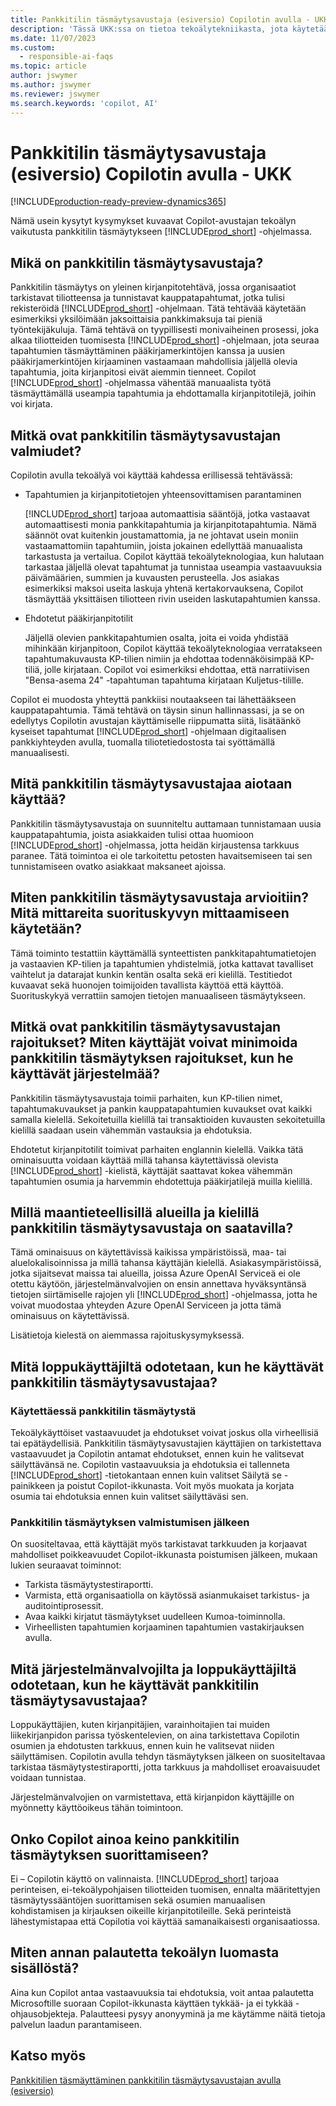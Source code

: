```yaml
---
title: Pankkitilin täsmäytysavustaja (esiversio) Copilotin avulla - UKK
description: 'Tässä UKK:ssa on tietoa tekoälytekniikasta, jota käytetään pankkitilien ja tiliotteiden täsmäytykseen Business Centralissa. Siinä on tärkeitä seikkoja ja tietoja siitä, miten tekoälyä käytetään, miten sitä on testattu ja arvioitu, sekä tiettyjä rajoituksia.'
ms.date: 11/07/2023
ms.custom:
  - responsible-ai-faqs
ms.topic: article
author: jswymer
ms.author: jswymer
ms.reviewer: jswymer
ms.search.keywords: 'copilot, AI'
---
```


# Pankkitilin täsmäytysavustaja (esiversio) Copilotin avulla - UKK

[!INCLUDE[production-ready-preview-dynamics365](includes/production-ready-preview-dynamics365.md)]

Nämä usein kysytyt kysymykset kuvaavat Copilot-avustajan tekoälyn vaikutusta pankkitilin täsmäytykseen [!INCLUDE[prod_short](includes/prod_short.md)] -ohjelmassa. 

## Mikä on pankkitilin täsmäytysavustaja?

Pankkitilin täsmäytys on yleinen kirjanpitotehtävä, jossa organisaatiot tarkistavat tiliotteensa ja tunnistavat kauppatapahtumat, jotka tulisi rekisteröidä [!INCLUDE[prod_short](includes/prod_short.md)] -ohjelmaan. Tätä tehtävää käytetään esimerkiksi yksilöimään jaksoittaisia pankkimaksuja tai pieniä työntekijäkuluja. Tämä tehtävä on tyypillisesti monivaiheinen prosessi, joka alkaa tiliotteiden tuomisesta [!INCLUDE[prod_short](includes/prod_short.md)] -ohjelmaan, jota seuraa tapahtumien täsmäyttäminen pääkirjamerkintöjen kanssa ja uusien pääkirjamerkintöjen kirjaaminen vastaamaan mahdollisia jäljellä olevia tapahtumia, joita kirjanpitosi eivät aiemmin tienneet. Copilot [!INCLUDE[prod_short](includes/prod_short.md)] -ohjelmassa vähentää manuaalista työtä täsmäyttämällä useampia tapahtumia ja ehdottamalla kirjanpitotilejä, joihin voi kirjata. 

## Mitkä ovat pankkitilin täsmäytysavustajan valmiudet?

Copilotin avulla tekoälyä voi käyttää kahdessa erillisessä tehtävässä: 

- Tapahtumien ja kirjanpitotietojen yhteensovittamisen parantaminen 

   [!INCLUDE[prod_short](includes/prod_short.md)] tarjoaa automaattisia sääntöjä, jotka vastaavat automaattisesti monia pankkitapahtumia ja kirjanpitotapahtumia. Nämä säännöt ovat kuitenkin joustamattomia, ja ne johtavat usein moniin vastaamattomiin tapahtumiin, joista jokainen edellyttää manuaalista tarkastusta ja vertailua. Copilot käyttää tekoälyteknologiaa, kun halutaan tarkastaa jäljellä olevat tapahtumat ja tunnistaa useampia vastaavuuksia päivämäärien, summien ja kuvausten perusteella. Jos asiakas esimerkiksi maksoi useita laskuja yhtenä kertakorvauksena, Copilot täsmäyttää yksittäisen tiliotteen rivin useiden laskutapahtumien kanssa. 
 
- Ehdotetut pääkirjanpitotilit 

   Jäljellä olevien pankkitapahtumien osalta, joita ei voida yhdistää mihinkään kirjanpitoon, Copilot käyttää tekoälyteknologiaa verratakseen tapahtumakuvausta KP-tilien nimiin ja ehdottaa todennäköisimpää KP-tiliä, jolle kirjataan. Copilot voi esimerkiksi ehdottaa, että narratiivisen "Bensa-asema 24" -tapahtuman tapahtuma kirjataan Kuljetus-tilille. 

Copilot ei muodosta yhteyttä pankkiisi noutaakseen tai lähettääkseen kauppatapahtumia. Tämä tehtävä on täysin sinun hallinnassasi, ja se on edellytys Copilotin avustajan käyttämiselle riippumatta siitä, lisätäänkö kyseiset tapahtumat [!INCLUDE[prod_short](includes/prod_short.md)] -ohjelmaan digitaalisen pankkiyhteyden avulla, tuomalla tiliotetiedostosta tai syöttämällä manuaalisesti. 

## Mitä pankkitilin täsmäytysavustajaa aiotaan käyttää?

Pankkitilin täsmäytysavustaja on suunniteltu auttamaan tunnistamaan uusia kauppatapahtumia, joista asiakkaiden tulisi ottaa huomioon [!INCLUDE[prod_short](includes/prod_short.md)] -ohjelmassa, jotta heidän kirjaustensa tarkkuus paranee. Tätä toimintoa ei ole tarkoitettu petosten havaitsemiseen tai sen tunnistamiseen ovatko asiakkaat maksaneet ajoissa.   

## Miten pankkitilin täsmäytysavustaja arvioitiin? Mitä mittareita suorituskyvyn mittaamiseen käytetään?

Tämä toiminto testattiin käyttämällä synteettisten pankkitapahtumatietojen ja vastaavien KP-tilien ja tapahtumien yhdistelmiä, jotka kattavat tavalliset vaihtelut ja datarajat kunkin kentän osalta sekä eri kielillä. Testitiedot kuvaavat sekä huonojen toimijoiden tavallista käyttöä että käyttöä. Suorituskykyä verrattiin samojen tietojen manuaaliseen täsmäytykseen. 

## Mitkä ovat pankkitilin täsmäytysavustajan rajoitukset? Miten käyttäjät voivat minimoida pankkitilin täsmäytyksen rajoitukset, kun he käyttävät järjestelmää?

Pankkitilin täsmäytysavustaja toimii parhaiten, kun KP-tilien nimet, tapahtumakuvaukset ja pankin kauppatapahtumien kuvaukset ovat kaikki samalla kielellä. Sekoitetuilla kielillä tai transaktioiden kuvausten sekoitetuilla kielillä saadaan usein vähemmän vastauksia ja ehdotuksia. 

Ehdotetut kirjanpitotilit toimivat parhaiten englannin kielellä. Vaikka tätä ominaisuutta voidaan käyttää millä tahansa käytettävissä olevista [!INCLUDE[prod_short](includes/prod_short.md)] -kielistä, käyttäjät saattavat kokea vähemmän tapahtumien osumia ja harvemmin ehdotettuja pääkirjatilejä muilla kielillä. 
<!--

## What operational factors and settings allow for effective and responsible use of the feature?


-->
## Millä maantieteellisillä alueilla ja kielillä pankkitilin täsmäytysavustaja on saatavilla? 

Tämä ominaisuus on käytettävissä kaikissa ympäristöissä, maa- tai aluelokalisoinnissa ja millä tahansa käyttäjän kielellä. Asiakasympäristöissä, jotka sijaitsevat maissa tai alueilla, joissa Azure OpenAI Serviceä ei ole otettu käytöön, järjestelmänvalvojien on ensin annettava hyväksyntänsä tietojen siirtämiselle rajojen yli [!INCLUDE[prod_short](includes/prod_short.md)] -ohjelmassa, jotta he voivat muodostaa yhteyden Azure OpenAI Serviceen ja jotta tämä ominaisuus on käytettävissä. 

Lisätietoja kielestä on aiemmassa rajoituskysymyksessä.  

## Mitä loppukäyttäjiltä odotetaan, kun he käyttävät pankkitilin täsmäytysavustajaa? 

### Käytettäessä pankkitilin täsmäytystä 

Tekoälykäyttöiset vastaavuudet ja ehdotukset voivat joskus olla virheellisiä tai epätäydellisiä. Pankkitilin täsmäytysavustajien käyttäjien on tarkistettava vastaavuudet ja Copilotin antamat ehdotukset, ennen kuin he valitsevat säilyttävänsä ne. Copilotin vastaavuuksia ja ehdotuksia ei tallenneta [!INCLUDE[prod_short](includes/prod_short.md)] -tietokantaan ennen kuin valitset Säilytä se -painikkeen ja poistut Copilot-ikkunasta. Voit myös muokata ja korjata osumia tai ehdotuksia ennen kuin valitset säilyttäväsi sen. 

### Pankkitilin täsmäytyksen valmistumisen jälkeen 

On suositeltavaa, että käyttäjät myös tarkistavat tarkkuuden ja korjaavat mahdolliset poikkeavuudet Copilot-ikkunasta poistumisen jälkeen, mukaan lukien seuraavat toiminnot: 

- Tarkista täsmäytystestiraportti. 
- Varmista, että organisaatiolla on käytössä asianmukaiset tarkistus- ja auditointiprosessit. 
- Avaa kaikki kirjatut täsmäytykset uudelleen Kumoa-toiminnolla. 
- Virheellisten tapahtumien korjaaminen tapahtumien vastakirjauksen avulla. 

## Mitä järjestelmänvalvojilta ja loppukäyttäjiltä odotetaan, kun he käyttävät pankkitilin täsmäytysavustajaa? 

Loppukäyttäjien, kuten kirjanpitäjien, varainhoitajien tai muiden liikekirjanpidon parissa työskentelevien, on aina tarkistettava Copilotin osumien ja ehdotusten tarkkuus, ennen kuin he valitsevat niiden säilyttämisen. Copilotin avulla tehdyn täsmäytyksen jälkeen on suositeltavaa tarkistaa täsmäytystestiraportti, jotta tarkkuus ja mahdolliset eroavaisuudet voidaan tunnistaa. 

Järjestelmänvalvojien on varmistettava, että kirjanpidon käyttäjille on myönnetty käyttöoikeus tähän toimintoon. 

## Onko Copilot ainoa keino pankkitilin täsmäytyksen suorittamiseen? 

Ei – Copilotin käyttö on valinnaista. [!INCLUDE[prod_short](includes/prod_short.md)] tarjoaa perinteisen, ei-tekoälypohjaisen tiliotteiden tuomisen, ennalta määritettyjen täsmäytyssääntöjen suorittamisen sekä osumien manuaalisen kohdistamisen ja kirjauksen oikeille kirjanpitotileille. Sekä perinteistä lähestymistapaa että Copilotia voi käyttää samanaikaisesti organisaatiossa. 

## Miten annan palautetta tekoälyn luomasta sisällöstä?

Aina kun Copilot antaa vastaavuuksia tai ehdotuksia, voit antaa palautetta Microsoftille suoraan Copilot-ikkunasta käyttäen tykkää- ja ei tykkää -ohjausobjekteja. Palautteesi pysyy anonyyminä ja me käytämme näitä tietoja palvelun laadun parantamiseen.


## Katso myös

[Pankkitilien täsmäyttäminen pankkitilin täsmäytysavustajan avulla (esiversio)](bank-reconciliation-with-copilot.md)
